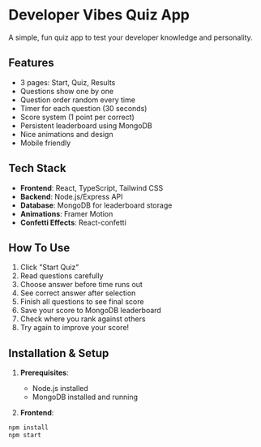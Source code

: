 # Developer Vibes Quiz App

A simple, fun quiz app to test your developer knowledge and personality.

## Features

- 3 pages: Start, Quiz, Results
- Questions show one by one
- Question order random every time
- Timer for each question (30 seconds)
- Score system (1 point per correct)
- Persistent leaderboard using MongoDB
- Nice animations and design
- Mobile friendly

## Tech Stack

- **Frontend**: React, TypeScript, Tailwind CSS
- **Backend**: Node.js/Express API
- **Database**: MongoDB for leaderboard storage
- **Animations**: Framer Motion
- **Confetti Effects**: React-confetti

## How To Use

1. Click "Start Quiz"
2. Read questions carefully
3. Choose answer before time runs out
4. See correct answer after selection
5. Finish all questions to see final score
6. Save your score to MongoDB leaderboard
7. Check where you rank against others
8. Try again to improve your score!

## Installation & Setup

1. **Prerequisites**:
   - Node.js installed
   - MongoDB installed and running

2. **Frontend**:
```bash
npm install
npm start